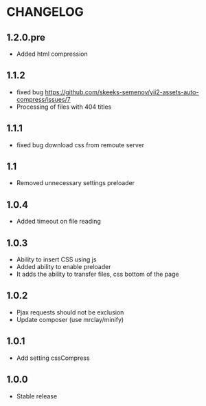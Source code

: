 CHANGELOG
==============

1.2.0.pre
-----------------
 * Added html compression

1.1.2
-----------------
 * fixed bug https://github.com/skeeks-semenov/yii2-assets-auto-compress/issues/7
 * Processing of files with 404 titles

1.1.1
-----------------
  * fixed bug download css from remoute server

1.1
-----------------
  * Removed unnecessary settings preloader

1.0.4
-----------------
  * Added timeout on file reading

1.0.3
-----------------
  * Ability to insert CSS using js
  * Added ability to enable preloader
  * It adds the ability to transfer files, css bottom of the page

1.0.2
-----------------
  * Pjax requests should not be exclusion
  * Update composer (use mrclay/minify)
  
1.0.1
-----------------
  * Add setting cssCompress

1.0.0
-----------------
  * Stable release
